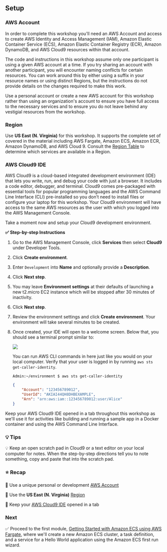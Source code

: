 ## Setup

### AWS Account

In order to complete this workshop you'll need an AWS Account and access to
create AWS Identity and Access Management (IAM), Amazon Elastic Container
Service (ECS), Amazon Elastic Container Registry (ECR), Amazon DynamoDB, and AWS
Cloud9 resources within that account.

The code and instructions in this workshop assume only one participant is using
a given AWS account at a time. If you try sharing an account with another
participant, you will encounter naming conflicts for certain resources. You can
work around this by either using a suffix in your resource names or using
distinct Regions, but the instructions do not provide details on the changes
required to make this work.

Use a personal account or create a new AWS account for this workshop
rather than using an organization's account to ensure you have full access to
the necessary services and to ensure you do not leave behind any vestigial
resources from the workshop.

### Region

Use **US East (N. Virginia)** for this workshop. It supports the complete set of
covered in the material including AWS Fargate, Amazon ECS, Amazon ECR, Amazon
DynamoDB, and AWS Cloud 9. Consult the [Region Table][region-table] to
determine which services are available in a Region.

### AWS Cloud9 IDE

AWS Cloud9 is a cloud-based integrated development environment (IDE) that lets
you write, run, and debug your code with just a browser. It includes a code
editor, debugger, and terminal. Cloud9 comes pre-packaged with essential tools
for popular programming languages and the AWS Command Line Interface (CLI)
pre-installed so you don’t need to install files or configure your laptop for
this workshop. Your Cloud9 environment will have access to the same AWS
resources as the user with which you logged into the AWS Management Console.

Take a moment now and setup your Cloud9 development environment.

**✅ Step-by-step Instructions**

1. Go to the AWS Management Console, click **Services** then select **Cloud9**
   under Developer Tools.

1. Click **Create environment**.

1. Enter `Development` into **Name** and optionally provide a **Description**.

1. Click **Next step**.

1. You may leave **Environment settings** at their defaults of launching a new
t2.micro EC2 instance which will be stopped after 30 minutes of inactivity. 

1. Click **Next step**.

1. Review the environment settings and click **Create environment**. Your
   environment will take several minutes to be created.

1. Once created, your IDE will open to a welcome screen. Below that, you should
   see a terminal prompt similar to:

    ![](images/setup-cloud9-terminal.png)

    You can run AWS CLI commands in here just like you would on your local computer.
    Verify that your user is logged in by running `aws sts get-caller-identity`.

    ```console
    Admin:~/environment $ aws sts get-caller-identity
    ```
    ```json
    {
        "Account": "123456789012",
        "UserId": "AKIAI44QH8DHBEXAMPLE",
        "Arn": "arn:aws:iam::123456789012:user/Alice"
    }
    ```

Keep your AWS Cloud9 IDE opened in a tab throughout this workshop as we'll use
it for activities like building and running a sample app in a Docker container
and using the AWS Command Line Interface.

### 💡 Tips

💡 Keep an open scratch pad in Cloud9 or a text editor on your local computer
for notes.  When the step-by-step directions tell you to note something, copy and
paste that into the scratch pad.

### ⭐ Recap

🔑 Use a unique personal or development [AWS Account](#aws-account)

🔑 Use the **US East (N. Virginia)** [Region](#region)

🔑 Keep your [AWS Cloud9 IDE](#aws-cloud9-ide) opened in a tab

### Next

✅  Proceed to the first module, [Getting Started with Amazon ECS using AWS
Fargate][getting-started], where we'll create a new Amazon ECS cluster, a task
definition, and a service for a Hello World application using the Amazon ECS
first run wizard.

[region-table]: https://aws.amazon.com/about-aws/global-infrastructure/regional-product-services/
[getting-started]: getting-started-with-amazon-ecs-using-aws-fargate.html
